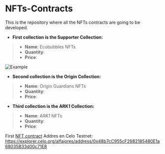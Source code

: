 # NFTs-Contracts
This is the repository where all the NFTs contracts are going to be developed.

- **First collection is the Supporter Collection:**
>- **Name**: Ecobubbles NFTs
>- **Quantity**:
>- **Price**:

![Example](https://dgguardians.com/wp-content/uploads/2022/12/EcoBubbles-NFT-Sample-Testnet-e1670820217940.jpeg)


- **Second collection is the Origin Collection:**
>- **Name**: Origin Guardians NFTs
>- **Quantity**:
>- **Price**:


- **Third collection is the ARK1 Collection:**
>- **Name**: ARK1 NFTs
>- **Quantity**:
>- **Price**:




First [NFT contract](https://github.com/dgguardians/NFTs-Contracts/blob/main/ERC-721.sol) Addres en Celo Testnet: https://explorer.celo.org/alfajores/address/0x48b7cC955cF2682185480E1a68035B33d00c71E8
